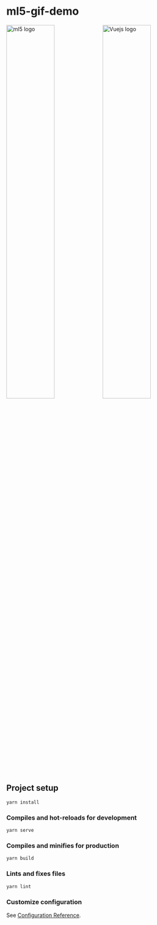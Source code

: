 # ml5-gif-demo

<img src="https://avatars2.githubusercontent.com/u/36965392?v=4" width="50%" alt="ml5 logo"/><img src="https://cdn.iconscout.com/icon/free/png-256/vue-282497.png" width="50%" alt="Vuejs logo"/>

## Project setup
```
yarn install
```

### Compiles and hot-reloads for development
```
yarn serve
```

### Compiles and minifies for production
```
yarn build
```

### Lints and fixes files
```
yarn lint
```

### Customize configuration
See [Configuration Reference](https://cli.vuejs.org/config/).
